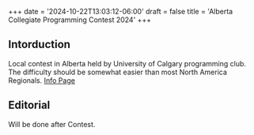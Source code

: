 +++
date = '2024-10-22T13:03:12-06:00'
draft = false
title = 'Alberta Collegiate Programming Contest 2024'
+++

## Intorduction

Local contest in Alberta held by University of Calgary programming club. The difficulty should be somewhat easier than most North America Regionals.
[Info Page](https://cpc.cpsc.ucalgary.ca/contests/acpc/2024/)

## Editorial

Will be done after Contest.
